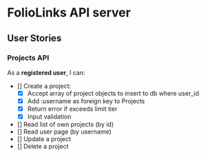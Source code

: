 # FolioLinks API server

## User Stories

### Projects API

As a **registered user**, I can:

- [] Create a project:
  - [x] Accept array of project objects to insert to db where user_id
  - [x] Add :username as foreign key to Projects
  - [x] Return error if exceeds limit tier
  - [x] Input validation
- [] Read list of own projects (by id)
- [] Read user page (by username)
- [] Update a project
- [] Delete a project
